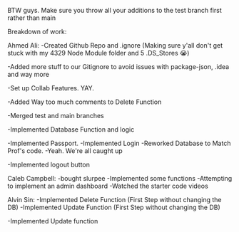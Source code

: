 BTW guys. Make sure you throw all your additions to the test branch first rather than main


Breakdown of work:

Ahmed Ali:
-Created Github Repo and .ignore (Making sure y'all don't get stuck with my 4329 Node Module folder and 5 .DS_Stores 😭)

-Added more stuff to our Gitignore to avoid issues with package-json, .idea and way more

-Set up Collab Features. YAY.

-Added Way too much comments to Delete Function

-Merged test and main branches

-Implemented Database Function and logic

-Implemented Passport.
-Implemented Login
-Reworked Database to Match Prof's code.
-Yeah. We're all caught up

-Implemented logout button


Caleb Campbell:
-bought slurpee
-Implemented some functions
-Attempting to implement an admin dashboard
-Watched the starter code videos

Alvin Sin:
-Implemented Delete Function (First Step without changing the DB)
-Implemented Update Function (First Step without changing the DB)

-Implemented Update function

